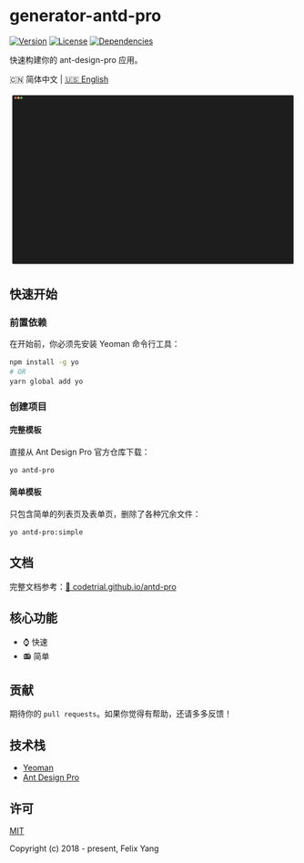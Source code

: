 # generator-antd-pro

[![Version](https://img.shields.io/npm/v/generator-antd-pro.svg)](https://www.npmjs.com/package/generator-antd-pro)
[![License](https://img.shields.io/npm/l/generator-antd-pro.svg)](https://www.npmjs.com/package/generator-antd-pro)
[![Dependencies](https://img.shields.io/david/codetrial/generator-antd-pro.svg)](https://www.npmjs.com/package/generator-antd-pro)

快速构建你的 ant-design-pro 应用。

:cn: 简体中文 | [:us: English](README.md)

![Screen Capture](.github/preview.gif)

## 快速开始

### 前置依赖

在开始前，你必须先安装 Yeoman 命令行工具：

```bash
npm install -g yo
# OR
yarn global add yo
```

### 创建项目

#### 完整模板

直接从 Ant Design Pro 官方仓库下载：

```bash
yo antd-pro
```

#### 简单模板

只包含简单的列表页及表单页，删除了各种冗余文件：

```bash
yo antd-pro:simple
```

## 文档

完整文档参考：[:book: codetrial.github.io/antd-pro](https://codetrial.github.io/antd-pro)

## 核心功能

- :watch: 快速
- :radio: 简单

## 贡献

期待你的 `pull requests`。如果你觉得有帮助，还请多多反馈！

## 技术栈

- [Yeoman](https://github.com/yeoman/yeoman)
- [Ant Design Pro](https://github.com/ant-design/ant-design-pro)

## 许可

[MIT](http://opensource.org/licenses/MIT)

Copyright (c) 2018 - present, Felix Yang
